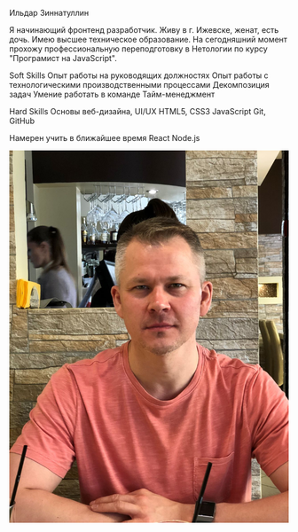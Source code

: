 Ильдар Зиннатуллин

Я начинающий фронтенд разработчик.
Живу в г. Ижевске, женат, есть дочь.
Имею высшее техническое образование.
На сегодняшний момент прохожу профессиональную переподготовку
в Нетологии по курсу "Програмист на JavaScript".

Soft Skills
Опыт работы на руководящих должностях
Опыт работы с технологическими производственными процессами
Декомпозиция задач
Умение работать в команде
Тайм-менеджмент

Hard Skills
Основы веб-дизайна, UI/UX
HTML5, CSS3
JavaScript
Git, GitHub

Намерен учить в ближайшее время
React
Node.js

![Snapshot](img/Foto.JPG)
